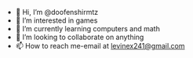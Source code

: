 - 👋 Hi, I’m @doofenshirmtz
- 👀 I’m interested in games 
- 🌱 I’m currently learning computers and math
- 💞️ I’m looking to collaborate on anything
- 📫 How to reach me-email at levinex241@gmail.com

<!---
doofenshirmtz/doofenshirmtz is a ✨ special ✨ repository because its `README.md` (this file) appears on your GitHub profile.
You can click the Preview link to take a look at your changes.
--->
